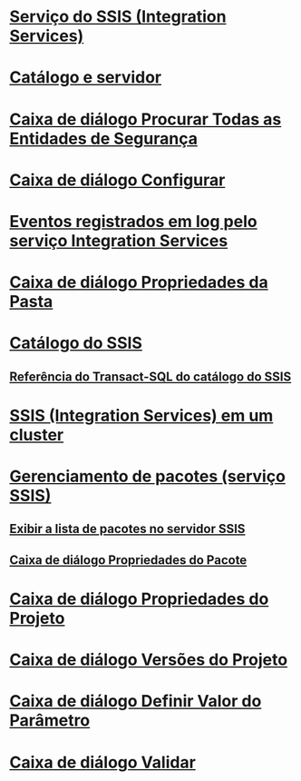 

# [Serviço do SSIS (Integration Services)](integration-services-service-ssis-service.md)
# [Catálogo e servidor](integration-services-ssis-server-and-catalog.md)

# [Caixa de diálogo Procurar Todas as Entidades de Segurança](browse-all-principals-dialog-box.md)
# [Caixa de diálogo Configurar](configure-dialog-box.md)
# [Eventos registrados em log pelo serviço Integration Services](events-logged-by-the-integration-services-service.md)
# [Caixa de diálogo Propriedades da Pasta](folder-properties-dialog-box.md)
# [Catálogo do SSIS](ssis-catalog.md)
## [Referência do Transact-SQL do catálogo do SSIS](integration-services-ssis-catalog-transact-sql-reference.md)
# [SSIS (Integration Services) em um cluster](integration-services-ssis-in-a-cluster.md)
# [Gerenciamento de pacotes (serviço SSIS)](package-management-ssis-service.md)
## [Exibir a lista de pacotes no servidor SSIS](view-the-list-of-packages-on-the-integration-services-server.md)
## [Caixa de diálogo Propriedades do Pacote](package-properties-dialog-box.md)
# [Caixa de diálogo Propriedades do Projeto](project-properties-dialog-box.md)
# [Caixa de diálogo Versões do Projeto](project-versions-dialog-box.md)
# [Caixa de diálogo Definir Valor do Parâmetro](set-parameter-value-dialog-box.md)
# [Caixa de diálogo Validar](validate-dialog-box.md)
